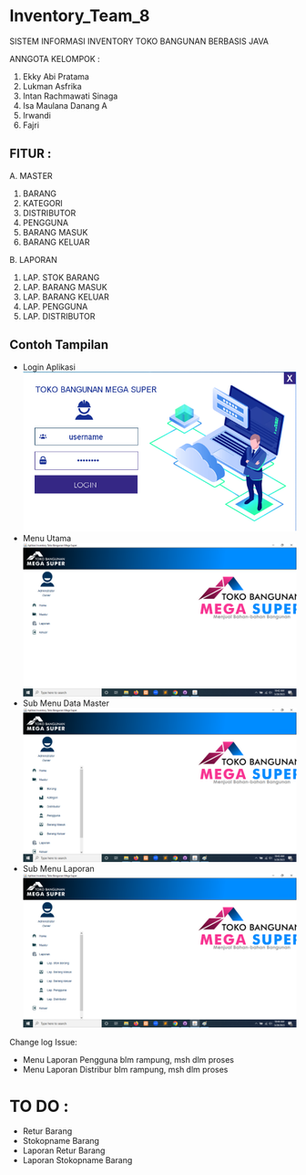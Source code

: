 # Inventory_Team_8

SISTEM INFORMASI INVENTORY TOKO BANGUNAN BERBASIS JAVA

ANNGOTA KELOMPOK :
1. Ekky Abi Pratama
2. Lukman Asfrika
3. Intan Rachmawati Sinaga
4. Isa Maulana Danang A
5. Irwandi
6. Fajri

## FITUR :

A. MASTER
   1. BARANG
   2. KATEGORI
   3. DISTRIBUTOR
   4. PENGGUNA
   5. BARANG MASUK
   6. BARANG KELUAR

B. LAPORAN
   1. LAP. STOK BARANG
   2. LAP. BARANG MASUK
   3. LAP. BARANG KELUAR
   4. LAP. PENGGUNA
   5. LAP. DISTRIBUTOR

## Contoh Tampilan 

* Login Aplikasi
![Foto Login Aplikasi](tampilan/login.png "Login Aplikasi")
* Menu Utama
![Foto Menu Utama](tampilan/home.png "Menu Utama")
* Sub Menu Data Master
![Foto Sub Menu Master](tampilan/submenumaster.png "Data Master")
* Sub Menu Laporan
![Foto Sub Menu Laporan](tampilan/submenulaporan.png "Menu Lapoaran")


Change log Issue:
- Menu Laporan Pengguna blm rampung, msh dlm proses
- Menu Laporan Distribur blm rampung, msh dlm proses

# TO DO :
- Retur Barang
- Stokopname Barang
- Laporan Retur Barang
- Laporan Stokopname Barang


